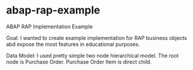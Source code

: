 # abap-rap-example
ABAP RAP Implementation Example

Goal: I wanted to create example implementation for RAP business objects abd expose the most features in educational purposes.

Data Model: I used pretty simple two node hierarchical model. The root node is Purchase Order. Purchase Order Item is direct child.
